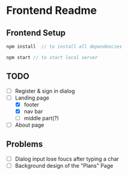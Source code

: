 # Frontend Readme

## Frontend Setup

```javascript
npm install  // to install all dependencies
```

```javascript
npm start // to start local server
```

## TODO

-   [ ] Register & sign in dialog
-   [ ] Landing page
    -   [x] footer
    -   [x] nav bar
    -   [ ] middle part(?)
-   [ ] About page

## Problems

-   [ ] Dialog input lose foucs after typing a char
-   [ ] Background design of the "Plans" Page
